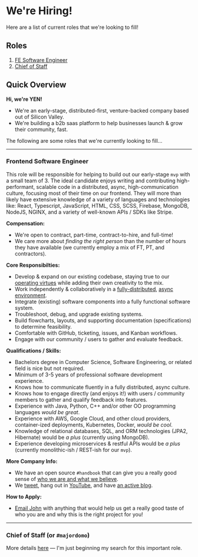 # We're Hiring!

Here are a list of current roles that we're looking to fill!

## Roles

1. [FE Software Engineer](https://github.com/yenio/handbook/blob/master/2-job-openings.md#frontend-software-engineer)
2. [Chief of Staff](https://github.com/yenio/handbook/blob/master/2-job-openings.md#chief-of-staff-or-majordomo)

## Quick Overview

**Hi, we're YEN!**

- We're an early-stage, distributed-first, venture-backed company based out of Silicon Valley.
- We're building a b2b saas platform to help businesses launch & grow their community, fast.

The following are some roles that we're currently looking to fill...

---

### Frontend Software Engineer

This role will be responsible for helping to build out our early-stage `mvp` with a small team of 3. The ideal candidate enjoys writing and contributing high-performant, scalable code in a distributed, async, high-communication culture, focusing most of their time on our frontend. They will more than likely have extensive knowledge of a variety of languages and technologies like: React, Typescript, JavaScript, HTML, CSS, SCSS, Firebase, MongoDB, NodeJS, NGINX, and a variety of well-known APIs / SDKs like Stripe.

**Compensation:**

- We're open to contract, part-time, contract-to-hire, and full-time! 
- We care more about *finding the right person* than the number of hours they have available (we currently employ a mix of FT, PT, and contractors).

**Core Responsibilties:**

- Develop & expand on our existing codebase, staying true to our [operating virtues](https://github.com/yenio/handbook#operating-virtues) while adding their own creativity to the mix.
- Work independently & collaboratively in a [fully-distributed](https://www.indiehackers.com/post/what-we-mean-when-we-say-we-are-a-distributed-first-team-0226d2f999), [async environment](https://github.com/yenio/handbook/blob/master/1-employment.md#distributed-first-async-team-communication).
- Integrate (existing) software components into a fully functional software system.
- Troubleshoot, debug, and upgrade existing systems.
- Build flowcharts, layouts, and supporting documentation (specifications) to determine feasibility.
- Comfortable with GitHub, ticketing, issues, and Kanban workflows.
- Engage with our community / users to gather and evaluate feedback.

**Qualifications / Skills:**

- Bachelors degree in Computer Science, Software Engineering, or related field is nice but not required.
- Minimum of 3-5 years of professional software development experience.
- Knows how to communicate fluently in a fully distributed, async culture.
- Knows how to engage directly (and enjoys it!) with users / community members to gather and qualify feedback into features.
- Experience with Java, Python, C++ and/or other OO programming languages *would be great*.
- Experience with AWS, Google Cloud, and other cloud providers, container-ized deployments, Kubernetes, Docker, *would be cool*.
- Knowledge of relational databases, SQL, and ORM technologies (JPA2, Hibernate) would be *a plus* (currently using MongoDB).
- Experience developing microservices & restful APIs would be *a plus* (currently monolithic-ish / REST-ish for our `mvp`).

**More Company Info:**

- We have an open source `#handbook` that can give you a really good sense of [who we are and what we believe](https://github.com/yenio/handbook).
- We [tweet](http://twitter.com/yenftw), hang out in [YouTube](http://yen.show), and have [an active blog](http://yensquad.com).

**How to Apply:**

- [Email John](mailto:john@yen.io) with anything that would help us get a really good taste of who you are and why this is the right project for you!

---

### Chief of Staff (or `#majordomo`)

More details [here](https://twitter.com/yenFTW/status/1293192500320931840) — I'm just beginning my search for this important role.
